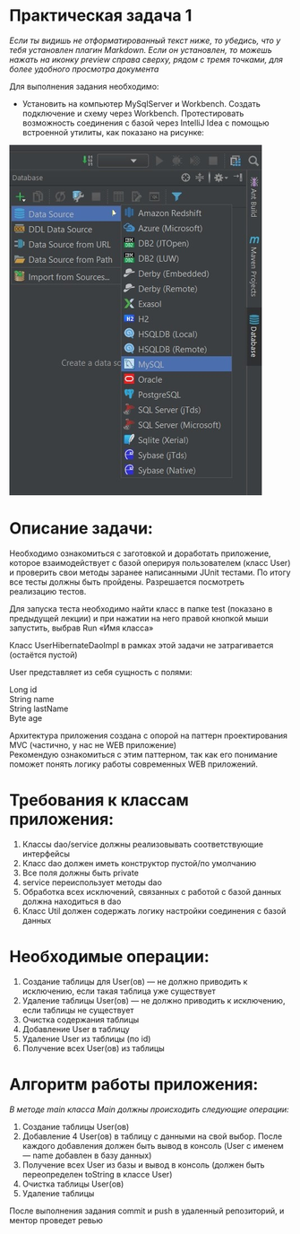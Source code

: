 # Практическая задача 1

*Если ты видишь не отформатированный текст ниже, то убедись, что у тебя установлен плагин Markdown.
Если он установлен, то можешь нажать на иконку preview справа сверху, рядом с тремя точками, для более удобного просмотра документа*

Для выполнения задания необходимо:
* Установить на компьютер MySqlServer и Workbench. Создать подключение и схему через Workbench. Протестировать возможность соединения с базой через IntelliJ Idea с помощью встроенной утилиты, как показано на рисунке:

![Подключение к базе данных](images/db.jpg)

# Описание задачи:
Необходимо ознакомиться с заготовкой и доработать приложение, которое взаимодействует с базой оперируя пользователем (класс User) и проверить свои методы заранее написанными JUnit тестами. По итогу все тесты должны быть пройдены. Разрешается посмотреть реализацию тестов.

Для запуска теста необходимо найти класс в папке test (показано в предыдущей лекции) и при нажатии на него правой кнопкой мыши запустить, выбрав Run «Имя класса»

Класс UserHibernateDaoImpl в рамках этой задачи не затрагивается (остаётся пустой)

User представляет из себя сущность с полями:

Long id  
String name  
String lastName  
Byte age  

Архитектура приложения создана с опорой на паттерн проектирования MVC (частично, у нас не WEB приложение)  
Рекомендую ознакомиться с этим паттерном, так как его понимание поможет понять логику работы современных WEB приложений.

# Требования к классам приложения:
1. Классы dao/service должны реализовывать соответствующие интерфейсы
2. Класс dao должен иметь конструктор пустой/по умолчанию
3. Все поля должны быть private
4. service переиспользует методы dao
5. Обработка всех исключений, связанных с работой с базой данных должна находиться в dao
6. Класс Util должен содержать логику настройки соединения с базой данных

# Необходимые операции:
1. Создание таблицы для User(ов) — не должно приводить к исключению, если такая таблица уже существует
2. Удаление таблицы User(ов) — не должно приводить к исключению, если таблицы не существует
3. Очистка содержания таблицы
4. Добавление User в таблицу
5. Удаление User из таблицы (по id)
6. Получение всех User(ов) из таблицы

# Алгоритм работы приложения:
*В методе main класса Main должны происходить следующие операции:*

1. Создание таблицы User(ов)
2. Добавление 4 User(ов) в таблицу с данными на свой выбор. После каждого добавления должен быть вывод в консоль (User с именем — name добавлен в базу данных)
3. Получение всех User из базы и вывод в консоль (должен быть переопределен toString в классе User)
4. Очистка таблицы User(ов)
5. Удаление таблицы

После выполнения задания commit и push в удаленный репозиторий, и ментор проведет ревью


